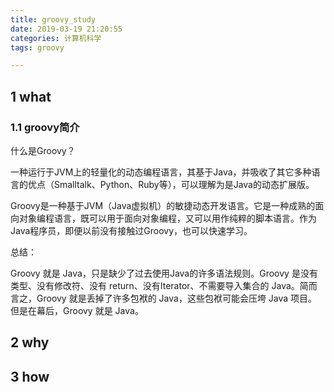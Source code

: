 ```yaml
---
title: groovy_study
date: 2019-03-19 21:20:55
categories: 计算机科学
tags: groovy

---
```



## 1 what

### 1.1 groovy简介

什么是Groovy？

一种运行于JVM上的轻量化的动态编程语言，其基于Java，并吸收了其它多种语言的优点（Smalltalk、Python、Ruby等），可以理解为是Java的动态扩展版。

Groovy是一种基于JVM（Java虚拟机）的敏捷动态开发语言。它是一种成熟的面向对象编程语言，既可以用于面向对象编程，又可以用作纯粹的脚本语言。作为Java程序员，即便以前没有接触过Groovy，也可以快速学习。

总结：

Groovy 就是 Java，只是缺少了过去使用Java的许多语法规则。Groovy 是没有类型、没有修改符、没有 return、没有Iterator、不需要导入集合的 Java。简而言之，Groovy 就是丢掉了许多包袱的 Java，这些包袱可能会压垮 Java 项目。但是在幕后，Groovy 就是 Java。


## 2 why



## 3 how


